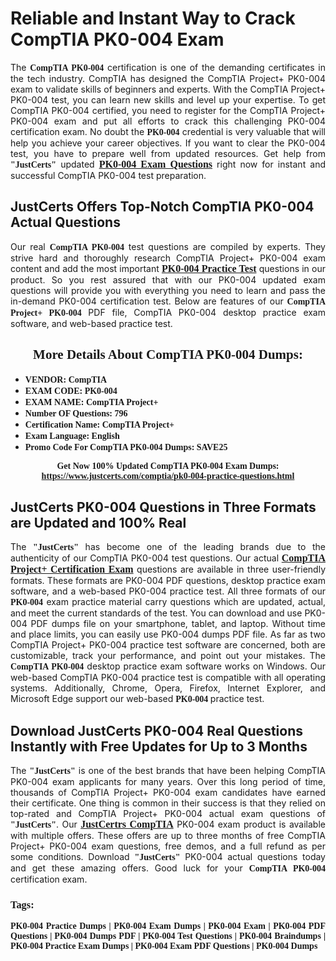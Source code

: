 <h1><strong>Reliable and Instant Way to Crack CompTIA PK0-004 Exam</strong></h1>

<p style="text-align: justify;">The <span style="font-family:Georgia,serif;"><strong>CompTIA PK0-004</strong></span> certification is one of the demanding certificates in the tech industry. CompTIA has designed the CompTIA Project+ PK0-004 exam to validate skills of beginners and experts. With the CompTIA Project+ PK0-004 test, you can learn new skills and level up your expertise. To get CompTIA PK0-004 certified, you need to register for the CompTIA Project+ PK0-004 exam and put all efforts to crack this challenging PK0-004 certification exam. No doubt the <span style="font-family:Georgia,serif;"><strong> PK0-004</strong></span> credential is very valuable that will help you achieve your career objectives. If you want to clear the PK0-004 test, you have to prepare well from updated resources. Get help from <span style="font-size:14px;"><span style="font-family:Georgia,serif;"><strong>"JustCerts"</strong></span></span> updated <a href="https://www.justcerts.com/comptia/pk0-004-practice-questions.html"><span style="font-size:16px;"><span style="font-family:Georgia,serif;"><strong>PK0-004 Exam Questions</strong></span></span></a> right now for instant and successful CompTIA PK0-004 test preparation.</p>

<h2><strong>JustCerts Offers Top-Notch CompTIA PK0-004 Actual Questions </strong></h2>

<p style="text-align: justify;">Our real <span style="font-family:Georgia,serif;"><strong>CompTIA PK0-004</strong></span> test questions are compiled by experts. They strive hard and thoroughly research CompTIA Project+ PK0-004 exam content and add the most important <a href="https://www.justcerts.com/comptia/pk0-004-practice-questions.html"><span style="font-size:16px;"><span style="font-family:Georgia,serif;"><strong>PK0-004 Practice Test</strong></span></span></a> questions in our product. So you rest assured that with our PK0-004 updated exam questions will provide you with everything you need to learn and pass the in-demand PK0-004 certification test. Below are features of our <span style="font-family:Georgia,serif;"><strong>CompTIA Project+ PK0-004</strong></span> PDF file, CompTIA PK0-004 desktop practice exam software, and web-based practice test.</p>

<h2 style="text-align: center;"><strong><span style="font-family:Georgia,serif;">More Details About CompTIA PK0-004 Dumps:</span></strong></h2>

<ul>
	<li style="text-align: justify;"><span style="font-size:14px;"><span style="font-family:Georgia,serif;"><strong>VENDOR: CompTIA</strong></span></span></li>
	<li style="text-align: justify;"><span style="font-size:14px;"><span style="font-family:Georgia,serif;"><strong>EXAM CODE: PK0-004</strong></span></span></li>
	<li style="text-align: justify;"><span style="font-size:14px;"><span style="font-family:Georgia,serif;"><strong>EXAM NAME: CompTIA Project+</strong></span></span></li>
	<li style="text-align: justify;"><span style="font-size:14px;"><span style="font-family:Georgia,serif;"><strong>Number OF Questions: 796</strong></span></span></li>
	<li style="text-align: justify;"><span style="font-size:14px;"><span style="font-family:Georgia,serif;"><strong>Certification Name: CompTIA Project+</strong></span></span></li>
	<li style="text-align: justify;"><span style="font-size:14px;"><span style="font-family:Georgia,serif;"><strong>Exam Language: English</strong></span></span></li>
	<li style="text-align: justify;"><span style="font-size:14px;"><span style="font-family:Georgia,serif;"><strong>Promo Code For CompTIA PK0-004 Dumps: SAVE25</strong></span></span></li>
</ul>

<p style="text-align: center;"><strong><span style="font-family:Georgia,serif;"><span style="font-size:14px;">Get Now 100% Updated CompTIA PK0-004 Exam Dumps:</span> <a href="https://www.justcerts.com/comptia/pk0-004-practice-questions.html">https://www.justcerts.com/comptia/pk0-004-practice-questions.html</a></span></strong></p>

<h2><strong>JustCerts PK0-004 Questions in Three Formats are Updated and 100% Real</strong></h2>

<p style="text-align: justify;">The <span style="font-size:14px;"><span style="font-family:Georgia,serif;"><strong>"JustCerts"</strong></span></span> has become one of the leading brands due to the authenticity of our CompTIA PK0-004 test questions. Our actual <a href="https://www.justcerts.com/comptia/comptia-project-certification-exams.html"><span style="font-size:16px;"><span style="font-family:Georgia,serif;"><strong>CompTIA Project+ Certification Exam</strong></span></span></a> questions are available in three user-friendly formats. These formats are PK0-004 PDF questions, desktop practice exam software, and a web-based PK0-004 practice test. All three formats of our <strong><span style="font-family:Georgia,serif;"> PK0-004</span></strong> exam practice material carry questions which are updated, actual, and meet the current standards of the test. You can download and use PK0-004 PDF dumps file on your smartphone, tablet, and laptop. Without time and place limits, you can easily use PK0-004 dumps PDF file. As far as two CompTIA Project+ PK0-004 practice test software are concerned, both are customizable, track your performance, and point out your mistakes. The <span style="font-family:Georgia,serif;"><strong>CompTIA PK0-004</strong></span> desktop practice exam software works on Windows. Our web-based CompTIA PK0-004 practice test is compatible with all operating systems. Additionally, Chrome, Opera, Firefox, Internet Explorer, and Microsoft Edge support our web-based <span style="font-family:Georgia,serif;"><strong>PK0-004 </strong></span> practice test.</p>

<h2><strong>Download JustCerts PK0-004 Real Questions Instantly with Free Updates for Up to 3 Months</strong></h2>

<p style="text-align: justify;">The <span style="font-family:Georgia,serif;"><span style="font-size:14px;"><strong>"JustCerts"</strong></span></span> is one of the best brands that have been helping CompTIA PK0-004 exam applicants for many years. Over this long period of time, thousands of CompTIA Project+ PK0-004 exam candidates have earned their certificate. One thing is common in their success is that they relied on top-rated and CompTIA Project+ PK0-004 actual exam questions of <span style="font-family:Georgia,serif;"><span style="font-size:14px;"><strong>"JustCerts"</strong></span></span>. Our <a href="https://www.justcerts.com/comptia-certification-exams.html"><span style="font-size:16px;"><span style="font-family:Georgia,serif;"><strong>JustCertrs CompTIA</strong></span></span></a> PK0-004 exam product is available with multiple offers. These offers are up to three months of free CompTIA Project+ PK0-004 exam questions, free demos, and a full refund as per some conditions. Download <span style="font-family:Georgia,serif;"><span style="font-size:14px;"><strong>"JustCerts"</strong></span></span> PK0-004 actual questions today and get these amazing offers. Good luck for your <span style="font-family:Georgia,serif;"><strong>CompTIA PK0-004</strong></span> certification exam.</p>

<h3 style="text-align: justify;"><span style="font-family:Georgia,serif;"><strong>Tags:</strong></span></h3>

<p style="text-align: justify;"><span style="font-family:Georgia,serif;"><strong>PK0-004 Practice Dumps | PK0-004 Exam Dumps | PK0-004 Exam | PK0-004 PDF Questions | PK0-004 Dumps PDF | PK0-004 Test Questions | PK0-004 Braindumps | PK0-004 Practice Exam Dumps | PK0-004 Exam PDF Questions | PK0-004 Dumps</strong></span></p>
